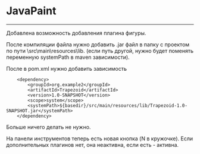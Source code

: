 # JavaPaint
______________
Добавлена возможность добавления плагина фигуры.

После компиляции файла нужно добавить .jar файл в папку с проектом по пути \src\main\resources\lib\. 
(если путь другой, нужно будет поменять переменную systemPath в maven зависимости).

После в pom.xml нужно добавить зависимость

        <dependency>
            <groupId>org.example2</groupId>
            <artifactId>Trapezoid</artifactId>
            <version>1.0-SNAPSHOT</version>
            <scope>system</scope>
            <systemPath>${basedir}/src/main/resources/lib/Trapezoid-1.0-SNAPSHOT.jar</systemPath>
        </dependency>

Больше ничего делать не нужно. 

На панели инструментов теперь есть новая кнопка (N в кружочке).
Если дополнительных плагинов нет, она неактивна, если есть - активна.